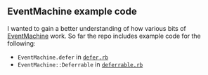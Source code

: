 ## EventMachine example code

I wanted to gain a better understanding of how various bits of [EventMachine](https://github.com/eventmachine/eventmachine/) work. So far the repo includes example code for the following:

* `EventMachine.defer` in [`defer.rb`](./defer.rb)
* `EventMachine::Deferrable` in [`deferrable.rb`](./deferrable.rb)
